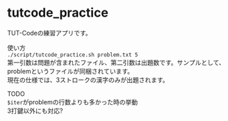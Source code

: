 # tutcode_practice

TUT-Codeの練習アプリです。  

使い方  
`./script/tutcode_practice.sh problem.txt 5`  
第一引数は問題が含まれたファイル、第二引数は出題数です。サンプルとして、problemというファイルが同梱されています。  
現在の仕様では、3ストロークの漢字のみが出題されます。

TODO  
`$iter`がproblemの行数よりも多かった時の挙動  
3打鍵以外にも対応?  
